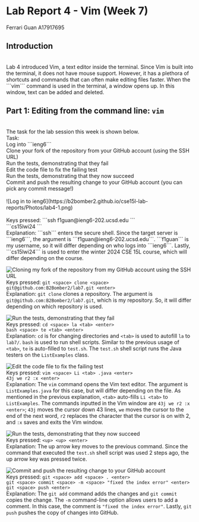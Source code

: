 # Lab Report 4 - Vim (Week 7)
Ferrari Guan A17917695

## Introduction

<br />
Lab 4 introduced Vim, a text editor inside the terminal. Since Vim is built into the terminal, it does not have mouse support. However, it has a plethora of shortcuts and commands that can often make editing files faster. When the ```vim``` command is used in the terminal, a window opens up. In this window, text can be added and deleted. 
<br />

## Part 1: Editing from the command line: ```vim```

<br />
The task for the lab session this week is shown below. <br />
Task: <br />
Log into ```ieng6``` <br />
Clone your fork of the repository from your GitHub account (using the SSH URL) <br />
Run the tests, demonstrating that they fail <br />
Edit the code file to fix the failing test <br />
Run the tests, demonstrating that they now succeed <br />
Commit and push the resulting change to your GitHub account (you can pick any commit message!) <br />

<br />
![Log in to ieng6](https://b2bomber2.github.io/cse15l-lab-reports/Photos/lab4-1.png) <br />
<br />
Keys pressed: ```ssh <space> f1guan@ieng6-202.ucsd.edu <enter>``` <br />
```cs15lwi24 <enter>``` <br />
Explanation: ```ssh``` enters the secure shell. Since the target server is ```ieng6```, the argument is ```f1guan@ieng6-202.ucsd.edu```. ```f1guan``` is my username, so it will differ depending on who logs into ```ieng6```. Lastly, ```cs15lwi24``` is used to enter the winter 2024 CSE 15L course, which will differ depending on the course. 
<br />

![Cloning my fork of the repository from my GitHub account using the SSH URL](https://b2bomber2.github.io/cse15l-lab-reports/Photos/lab4-2.png) <br/>
Keys pressed: ```git <space> clone <space> git@github.com:B2Bomber2/lab7.git <enter>``` <br />
Explanation: ```git clone``` clones a repository. The argument is ```git@github.com:B2Bomber2/lab7.git```, which is my repository. So, it will differ depending on which repository is used. 
<br />

![Run the tests, demonstrating that they fail](https://b2bomber2.github.io/cse15l-lab-reports/Photos/lab4-3.png) <br />
Keys pressed: ```cd <space> la <tab> <enter>``` <br />
```bash <space> te <tab> <enter>``` <br />
Explanation: ```cd``` is for changing directories and ```<tab>``` is used to autofill ```la``` to ```lab7/```. ```bash``` is used to run shell scripts. Similar to the previous usage of ```<tab>```, ```te``` is auto-filled to ```test.sh```. The ```test.sh``` shell script runs the Java testers on the ```ListExamples``` class. 
<br />

![Edit the code file to fix the failing test](https://b2bomber2.github.io/cse15l-lab-reports/Photos/lab4-4.png) <br />
Keys pressed: ```vim <space> Li <tab> .java <enter>``` <br />
```43j we r2 :x <enter>``` <br />
Explanation: The ```vim``` command opens the Vim text editor. The argument is ```ListExamples.java``` for this case, but will differ depending on the file. As mentioned in the previous explanation, ```<tab>``` auto-fills ```Li <tab>``` to ```ListExamples```. The commands inputted in the Vim window are ```43j we r2 :x <enter>```; ```43j``` moves the cursor down 43 lines, ```we``` moves the cursor to the end of the next word, ```r2``` replaces the character that the cursor is on with 2, and ```:x``` saves and exits the Vim window. 
<br />

![Run the tests, demonstrating that they now succeed](https://b2bomber2.github.io/cse15l-lab-reports/Photos/lab4-5.png) <br />
Keys pressed: ```<up> <up> <enter>``` <br />
Explanation: The up arrow key moves to the previous command. Since the command that executed the ```test.sh``` shell script was used 2 steps ago, the up arrow key was pressed twice. 
<br />

![Commit and push the resulting change to your GitHub account](https://b2bomber2.github.io/cse15l-lab-reports/Photos/lab4-6.png) <br />
Keys pressed: ```git <space> add <space> . <enter>``` <br />
```git <space> commit <space> -m <space> "fixed the index error" <enter>``` <br />
```git <space> push <enter>``` <br />
Explanation: The ```git add``` command adds the changes and ```git commit``` copies the change. The ```-m``` command-line option allows users to add a comment. In this case, the comment is ```"fixed the index error"```. Lastly, ```git push``` pushes the copy of changes into GitHub. 
